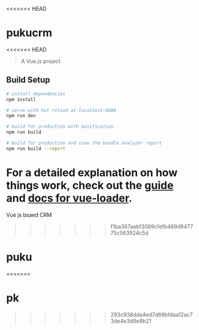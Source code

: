 <<<<<<< HEAD
# pukucrm
<<<<<<< HEAD

> A Vue.js project

## Build Setup

``` bash
# install dependencies
npm install

# serve with hot reload at localhost:8080
npm run dev

# build for production with minification
npm run build

# build for production and view the bundle analyzer report
npm run build --report
```

For a detailed explanation on how things work, check out the [guide](http://vuejs-templates.github.io/webpack/) and [docs for vue-loader](http://vuejs.github.io/vue-loader).
=======
Vue js bsaed CRM
>>>>>>> f1ba367aabf3089cfefb469d947775c563924c5d
# puku
=======
# pk
>>>>>>> 293c938dda4ed7d69bfdaa12ac73de4e3d9e8b21
